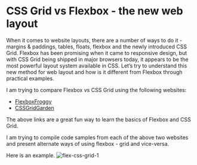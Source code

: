 # CSS Grid vs Flexbox - the new web layout

When it comes to website layouts, there are a number of ways to do it - margins & paddings, tables, floats, flexbox and the newly introduced CSS Grid. Flexbox has been promising when it came to responsive design, but with CSS Grid being shipped in major browsers today, it appears to be the most powerful layout system available in CSS. Let’s try to understand this new method for web layout and how is it different from Flexbox through practical examples.

I am trying to compare Flexbox vs CSS Grid using the following websites:
* [FlexboxFroggy](http://flexboxfroggy.com/)
* [CSSGridGarden](http://cssgridgarden.com/)

The above links are a great fun way to learn the basics of Flexbox and CSS Grid.

I am trying to compile code samples from each of the above two websites and present alternate ways of using flexbox - grid and vice-versa.

Here is an example.
![flex-css-grid-1](https://cloud.githubusercontent.com/assets/8022693/25053356/112bb976-2157-11e7-8316-a142af8c52fd.png)
